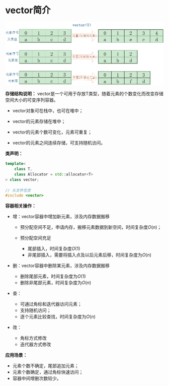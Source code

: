 # vector简介

![vector存储结构](../../../images/stl/vector存储结构.png)

**存储结构说明：**
vector是一个可用于存放T类型，随着元素的个数变化而改变存储空间大小的可变序列容器。

* vector对象可在栈中，也可在堆中；

* vector的元素存储在堆中；

* vector的元素个数可变化，元素可重复；
  
* vector的元素之间连续存储，可支持随机访问。

**类声明：**

```c++
template<
    class T,
    class Allocator = std::allocator<T>
> class vector;

// 头文件包含
#include <vector>
```

**容器相关操作：**

* 增：vector容器中增加新元素，涉及内存数据搬移

   * 预分配空间不足，申请内存，搬移元素数据到新空间，时间复杂度$O(n)$；

   * 预分配空间充足
      * 尾部插入，时间复杂度$O(1)$
      * 非尾部插入，需要将插入点及以后元素后移，时间复杂度为$O(n)$

* 删：vector容器中删除某元素，涉及内存数据搬移
   * 删除尾部元素，时间复杂度为$O(1)$
   * 删除非尾部元素，时间复杂度为$O(n)$

* 查：
   * 可通过角标和迭代器访问元素；
   * 支持随机访问；
   * 逐个元素比较查找，时间复杂度为$O(n)$

* 改：
   * 角标方式修改
   * 迭代器方式修改

**应用场景：**

* 元素个数不确定，尾部追加元素；
* 元素个数确定，通过角标快速访问；
* 容器中间增删次数较少。
